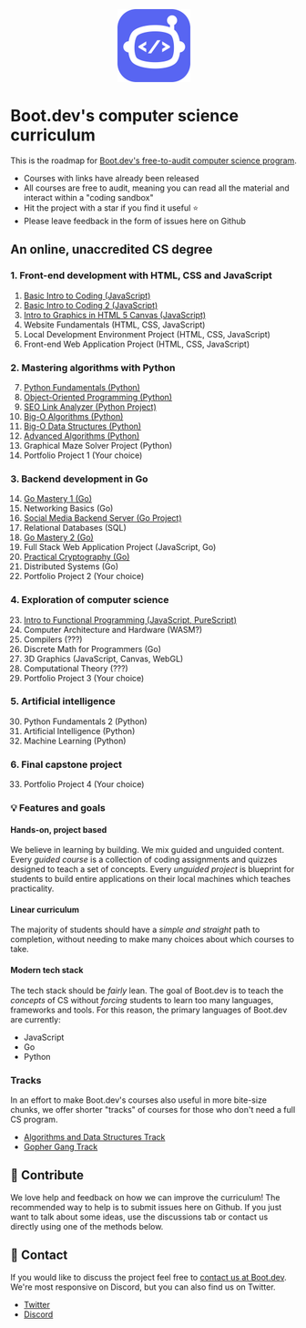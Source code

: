 <p align="center">
  <img width="128" src="logo.png">
</p>

# Boot.dev's computer science curriculum

This is the roadmap for [Boot.dev's free-to-audit computer science program](https://boot.dev). 

* Courses with links have already been released
* All courses are free to audit, meaning you can read all the material and interact within a "coding sandbox"
* Hit the project with a star if you find it useful ⭐
* Please leave feedback in the form of issues here on Github

## An online, unaccredited CS degree

### 1. Front-end development with HTML, CSS and JavaScript

1. [Basic Intro to Coding (JavaScript)](https://boot.dev/course/2af5c197-21eb-48b4-bd90-b0d59adb311e/eca6fbac-01a2-4b03-9837-e2242d665e21/7e8e6413-34a8-41bd-afb2-4e342a40f23f)
2. [Basic Intro to Coding 2 (JavaScript)](https://boot.dev/course/fc90fccd-2516-4919-83e2-ea5987b0d3fa/004c8728-b78e-4363-b556-61bd4819905f/96af9198-eb08-4ce0-abdd-0e4da9d542bd)
3. [Intro to Graphics in HTML 5 Canvas (JavaScript)](https://boot.dev/course/bf7fc867-372e-484b-933f-f9cd2d4957c8/26154d59-593a-4d4a-9399-b6250f5864ad/b43d4067-97c7-4dec-b4c7-fbfff8a8398c)
4. Website Fundamentals (HTML, CSS, JavaScript)
5. Local Development Environment Project (HTML, CSS, JavaScript)
6. Front-end Web Application Project (HTML, CSS, JavaScript)

### 2. Mastering algorithms with Python

7. [Python Fundamentals (Python)](https://boot.dev/course/f9a25dfb-3e00-4727-ac78-36de82315355/caf44bf0-6565-400d-a566-af006b22dd2f/c499d5ac-97fe-4efa-9c63-1664100098d1)
8. [Object-Oriented Programming (Python)](https://boot.dev/course/f9a48bbc-d1ff-4388-bf0c-23c6e3c60ae0/46f1f86f-9b7c-4a8b-8883-4b407c0e675b/c444437d-7af3-4328-8f93-447e4dd8b736)
9.  [SEO Link Analyzer (Python Project)](https://boot.dev/project/59fbb2aa-7d67-4e88-bac8-42f49798a9f5/4a7010c1-e7d3-4cc5-9b1b-d1f4e9f9ce81)
10. [Big-O Algorithms (Python)](https://boot.dev/course/884342fc-5469-47b4-8125-8bfc897428a8/67214b76-2e4b-4fc1-9610-2cf8c7c1c3a2/b6e716d2-df64-487e-aa7b-d768e8a2c8fc)
11. [Big-O Data Structures (Python)](https://boot.dev/course/7bbb53ed-2106-4f6b-b885-e7645c2ff9d8/a9d59658-4e3c-441e-973b-147cc3c7e9de/666a9872-74d2-46d9-910a-63581b306302)
12. [Advanced Algorithms (Python)](https://boot.dev/course/aaad49fb-0dc5-43c6-992c-96d3f83ee663/573c4cc4-f178-4465-bb76-5ee4718f12a6/dfef3058-b62d-4774-be32-80d933a0a766)
13. Graphical Maze Solver Project (Python)
14. Portfolio Project 1 (Your choice)

### 3. Backend development in Go

14. [Go Mastery 1 (Go)](https://boot.dev/course/3b39d0f6-f944-4f1b-832d-a1daba32eda4/9e6acea2-8081-404d-9c34-3b5f677fa580/a74a68e0-9e85-4328-8868-5db0089ea11b)
15. Networking Basics (Go)
16. [Social Media Backend Server (Go Project)](https://boot.dev/project/709a2e74-eb45-46ea-ac26-4b8e6a3ce3e6/e367dd21-a96b-4f45-bccc-89349283c87c)
17. Relational Databases (SQL)
18. [Go Mastery 2 (Go)](https://boot.dev/course/41357578-6185-4d07-b463-d4efdb3635c0/9bfdb774-7cf6-4d6b-95b7-9ef498a340d8/7336e595-1c87-4065-a19f-9706c72603a7)
19. Full Stack Web Application Project (JavaScript, Go)
20. [Practical Cryptography (Go)](https://boot.dev/course/6321ddbf-49eb-4748-9737-6bc12e8bb705/4907b729-6a49-409c-a634-d64d357f9a8b/5c7bdecf-b3be-4947-aea6-749e2d1d96b4)
21. Distributed Systems (Go)
22. Portfolio Project 2 (Your choice)

### 4. Exploration of computer science

23. [Intro to Functional Programming (JavaScript, PureScript)](https://boot.dev/course/b1459f0c-21eb-41e5-b7f3-562ef69d344c/65e3ea51-a0c4-41d6-9e4f-750942bcb0c9/f0d6c12b-fe3f-4920-a6a0-b2ae830b1658)
24. Computer Architecture and Hardware (WASM?)
25. Compilers (???)
26. Discrete Math for Programmers (Go)
27. 3D Graphics (JavaScript, Canvas, WebGL)
28. Computational Theory (???)
29. Portfolio Project 3 (Your choice)

### 5. Artificial intelligence

30.  Python Fundamentals 2 (Python)
31.  Artificial Intelligence (Python)
32.  Machine Learning (Python)

### 6. Final capstone project

33. Portfolio Project 4 (Your choice)

### 💡 Features and goals

#### Hands-on, project based

We believe in learning by building. We mix guided and unguided content. Every *guided course* is a collection of coding assignments and quizzes designed to teach a set of concepts. Every *unguided project* is blueprint for students to build entire applications on their local machines which teaches practicality.

#### Linear curriculum

The majority of students should have a *simple and straight* path to completion, without needing to make many choices about which courses to take.

#### Modern tech stack

The tech stack should be *fairly* lean. The goal of Boot.dev is to teach the *concepts* of CS without *forcing* students to learn too many languages, frameworks and tools. For this reason, the primary languages of Boot.dev are currently:

* JavaScript
* Go
* Python

### Tracks

In an effort to make Boot.dev's courses also useful in more bite-size chunks, we offer shorter "tracks" of courses for those who don't need a full CS program.

* [Algorithms and Data Structures Track](ALGOS_DS_TRACK.md)
* [Gopher Gang Track](GOPHER_GANG_TRACK.md)

## 👏 Contribute

We love help and feedback on how we can improve the curriculum! The recommended way to help is to submit issues here on Github. If you just want to talk about some ideas, use the discussions tab or contact us directly using one of the methods below.

## 💬 Contact

If you would like to discuss the project feel free to [contact us at Boot.dev](https://blog.boot.dev/contact/). We're most responsive on Discord, but you can also find us on Twitter.

* [Twitter](https://twitter.com/bootdotdev)
* [Discord](https://discord.gg/EEkFwbv)
